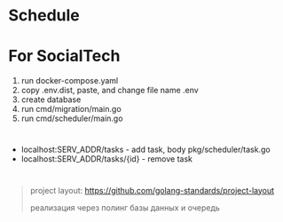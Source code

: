 # Schedule

# For SocialTech

1) run docker-compose.yaml
2) copy .env.dist, paste, and change file name .env
3) create database
3) run cmd/migration/main.go
4) run cmd/scheduler/main.go
#
 * localhost:SERV_ADDR/tasks - add task, body pkg/scheduler/task.go
 * localhost:SERV_ADDR/tasks/{id} - remove task
 
#
> project layout: https://github.com/golang-standards/project-layout
>
> реализация через полинг базы данных и очередь 